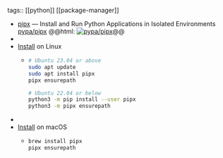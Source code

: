 tags:: [[python]] [[package-manager]]

- [pipx](https://pipx.pypa.io/) — Install and Run Python Applications in Isolated Environments
  [pypa/pipx](https://github.com/pypa/pipx)
  @@html: <a href="https://github.com/pypa/pipx/"><img src="https://github-readme-stats-astronomer.vercel.app/api/pin/?username=pypa&repo=pipx&theme=tokyonight" alt="pypa/pipx"/></a>@@
-
- [Install](https://pipx.pypa.io/stable/#on-linux) on Linux
	- ```bash
	  # Ubuntu 23.04 or above
	  sudo apt update
	  sudo apt install pipx
	  pipx ensurepath
	  
	  # Ubuntu 22.04 or below
	  python3 -m pip install --user pipx
	  python3 -m pipx ensurepath
	  ```
-
- [Install](https://pipx.pypa.io/stable/#on-macos) on macOS
	- ```bash
	  brew install pipx
	  pipx ensurepath
	  ```